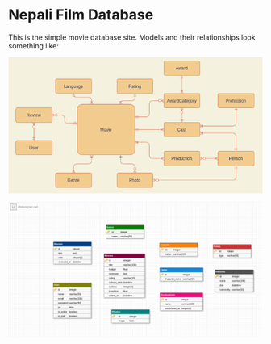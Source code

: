 # Nepali Film Database

This is the simple movie database site. Models and their relationships look something like:

![Er relationships](movies.png)

![Class attributes](movies_class.png)
